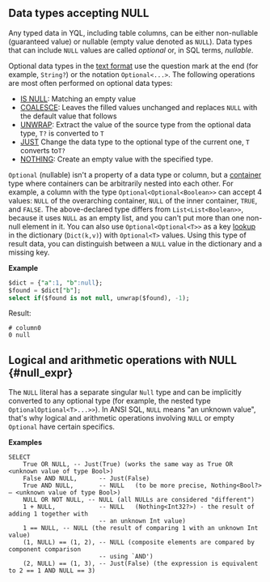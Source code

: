 ## Data types accepting NULL

Any typed data in YQL, including table columns, can be either non-nullable (guaranteed value) or nullable (empty value denoted as `NULL`). Data types that can include `NULL` values are called _optional_ or, in SQL terms, _nullable_.

Optional data types in the [text format](../type_string.md) use the question mark at the end (for example, `String?`) or the notation `Optional<...>`.
The following operations are most often performed on optional data types:

* [IS NULL](../../syntax/expressions.md#is-null): Matching an empty value
* [COALESCE](../../builtins/basic.md#coalesce): Leaves the filled values unchanged and replaces `NULL` with the default value that follows
* [UNWRAP](../../builtins/basic.md#optional-ops): Extract the value of the source type from the optional data type, `T?` is converted to `T`
* [JUST](../../builtins/basic#optional-ops) Change the data type to the optional type of the current one, `T` converts to`T?`
* [NOTHING](../../builtins/basic.md#optional-ops): Create an empty value with the specified type.

`Optional` (nullable) isn't a property of a data type or column, but a [container](../containers.md) type where containers can be arbitrarily nested into each other. For example, a column with the type `Optional<Optional<Boolean>>` can accept 4 values: `NULL` of the overarching container, `NULL` of the inner container, `TRUE`, and `FALSE`. The above-declared type differs from `List<List<Boolean>>`, because it uses `NULL` as an empty list, and you can't put more than one non-null element in it. You can also use `Optional<Optional<T>>` as a key [lookup](/docs/s_expressions/functions#lookup) in the dictionary (`Dict(k,v)`) with `Optional<T>` values. Using this type of result data, you can distinguish between a `NULL` value in the dictionary and a missing key.

**Example**

```sql
$dict = {"a":1, "b":null};
$found = $dict["b"];
select if($found is not null, unwrap($found), -1);
```

Result:

```text
# column0
0 null
```

## Logical and arithmetic operations with NULL {#null_expr}

The `NULL` literal has a separate singular `Null` type and can be implicitly converted to any optional type (for example, the nested type `OptionalOptional<T>...>>`). In ANSI SQL, `NULL` means "an unknown value", that's why logical and arithmetic operations involving `NULL` or empty `Optional` have certain specifics.

**Examples**

```
SELECT
    True OR NULL, -- Just(True) (works the same way as True OR <unknown value of type Bool>)
    False AND NULL,      -- Just(False)
    True AND NULL,       -- NULL   (to be more precise, Nothing<Bool?> – <unknown value of type Bool>)
    NULL OR NOT NULL, -- NULL (all NULLs are considered "different")
    1 + NULL,            -- NULL   (Nothing<Int32?>) - the result of adding 1 together with
                         -- an unknown Int value)
    1 == NULL, -- NULL (the result of comparing 1 with an unknown Int value)
    (1, NULL) == (1, 2), -- NULL (composite elements are compared by component comparison
                         -- using `AND')
    (2, NULL) == (1, 3), -- Just(False) (the expression is equivalent to 2 == 1 AND NULL == 3)
```

